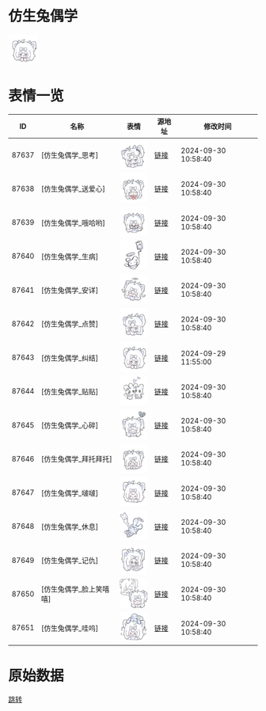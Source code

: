 # 仿生兔偶学

<img src="./cover.png" height="60" alt="cover" />

# 表情一览

|ID|名称|表情|源地址|修改时间|
|----|----|----|----|----|
|87637|[仿生兔偶学_思考]|<img src="./pic/087637_%5B仿生兔偶学_思考%5D.png" height="60" alt="思考"/>|[链接](https://i0.hdslb.com/bfs/garb/13e66584afc88595acf0a83859bb6c674713db78.png)|2024-09-30 10:58:40|
|87638|[仿生兔偶学_送爱心]|<img src="./pic/087638_%5B仿生兔偶学_送爱心%5D.png" height="60" alt="送爱心"/>|[链接](https://i0.hdslb.com/bfs/garb/8b8d04d663451462309f51320c44ec04903d3b26.png)|2024-09-30 10:58:40|
|87639|[仿生兔偶学_哦哈哟]|<img src="./pic/087639_%5B仿生兔偶学_哦哈哟%5D.png" height="60" alt="哦哈哟"/>|[链接](https://i0.hdslb.com/bfs/garb/f00fa179d4d54829d7f08b3a6d1678951107e11e.png)|2024-09-30 10:58:40|
|87640|[仿生兔偶学_生病]|<img src="./pic/087640_%5B仿生兔偶学_生病%5D.png" height="60" alt="生病"/>|[链接](https://i0.hdslb.com/bfs/garb/71c0c10a0dcf0f54f198d2a64e547524a37e114d.png)|2024-09-30 10:58:40|
|87641|[仿生兔偶学_安详]|<img src="./pic/087641_%5B仿生兔偶学_安详%5D.png" height="60" alt="安详"/>|[链接](https://i0.hdslb.com/bfs/garb/63d615936cf425aa58c1327c1e6c8fe31ed8a7f6.png)|2024-09-30 10:58:40|
|87642|[仿生兔偶学_点赞]|<img src="./pic/087642_%5B仿生兔偶学_点赞%5D.png" height="60" alt="点赞"/>|[链接](https://i0.hdslb.com/bfs/garb/7688cab32a2b407a79e492a48e241cef07cd62c6.png)|2024-09-30 10:58:40|
|87643|[仿生兔偶学_纠结]|<img src="./pic/087643_%5B仿生兔偶学_纠结%5D.png" height="60" alt="纠结"/>|[链接](https://i0.hdslb.com/bfs/garb/604e4613477e46ae65e02c10763a691b3c4229b1.png)|2024-09-29 11:55:00|
|87644|[仿生兔偶学_贴贴]|<img src="./pic/087644_%5B仿生兔偶学_贴贴%5D.png" height="60" alt="贴贴"/>|[链接](https://i0.hdslb.com/bfs/garb/dcab78f77c95777b93746f7460abd902f1eef32a.png)|2024-09-30 10:58:40|
|87645|[仿生兔偶学_心碎]|<img src="./pic/087645_%5B仿生兔偶学_心碎%5D.png" height="60" alt="心碎"/>|[链接](https://i0.hdslb.com/bfs/garb/bf4cce2ea9568c6e079461f99689febd84973d6c.png)|2024-09-30 10:58:40|
|87646|[仿生兔偶学_拜托拜托]|<img src="./pic/087646_%5B仿生兔偶学_拜托拜托%5D.png" height="60" alt="拜托拜托"/>|[链接](https://i0.hdslb.com/bfs/garb/5fab286cd364df4049480cd5dffa6bad0c0e017f.png)|2024-09-30 10:58:40|
|87647|[仿生兔偶学_啵啵]|<img src="./pic/087647_%5B仿生兔偶学_啵啵%5D.png" height="60" alt="啵啵"/>|[链接](https://i0.hdslb.com/bfs/garb/558c7fb4e8eb45b8e73628e6ec85bca0036eab58.png)|2024-09-30 10:58:40|
|87648|[仿生兔偶学_休息]|<img src="./pic/087648_%5B仿生兔偶学_休息%5D.png" height="60" alt="休息"/>|[链接](https://i0.hdslb.com/bfs/garb/376a2ac6e0da0af6247939a71b0abe039d6c46dd.png)|2024-09-30 10:58:40|
|87649|[仿生兔偶学_记仇]|<img src="./pic/087649_%5B仿生兔偶学_记仇%5D.png" height="60" alt="记仇"/>|[链接](https://i0.hdslb.com/bfs/garb/4413cb8ef9fef6b816797915d01a454b1417fb94.png)|2024-09-30 10:58:40|
|87650|[仿生兔偶学_脸上笑嘻嘻]|<img src="./pic/087650_%5B仿生兔偶学_脸上笑嘻嘻%5D.png" height="60" alt="脸上笑嘻嘻"/>|[链接](https://i0.hdslb.com/bfs/garb/1f143787f09d0ce06840db7d39e572f67a6af332.png)|2024-09-30 10:58:40|
|87651|[仿生兔偶学_哇呜]|<img src="./pic/087651_%5B仿生兔偶学_哇呜%5D.png" height="60" alt="哇呜"/>|[链接](https://i0.hdslb.com/bfs/garb/a5443009f3ad0fc554e392bf6543a0b351a01919.png)|2024-09-30 10:58:40|

# 原始数据

[跳转](./raw.json)

